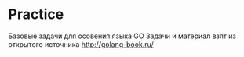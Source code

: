 # Practice
Базовые задачи для осовения языка GO
Задачи и материал взят из открытого источника http://golang-book.ru/
